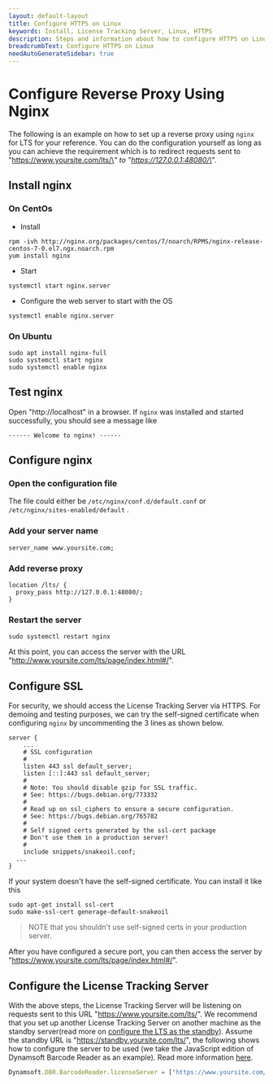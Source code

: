 ```yaml
---
layout: default-layout
title: Configure HTTPS on Linux
keywords: Install, License Tracking Server, Linux, HTTPS
description: Steps and information about how to configure HTTPS on Linux
breadcrumbText: Configure HTTPS on Linux
needAutoGenerateSidebar: true
---
```


# Configure Reverse Proxy Using Nginx

The following is an example on how to set up a reverse proxy using `nginx` for LTS for your reference. You can do the configuration yourself as long as you can achieve the requirement which is to redirect requests sent to "https://www.yoursite.com/lts/\*" to "https://127.0.0.1:48080/\*".

## Install nginx

###	On CentOs

* Install

``` shell
rpm -ivh http://nginx.org/packages/centos/7/noarch/RPMS/nginx-release-centos-7-0.el7.ngx.noarch.rpm 
yum install nginx
```

* Start

``` shell
systemctl start nginx.server
```

* Configure the web server to start with the OS

``` shell
systemctl enable nginx.server 
```

### On Ubuntu

``` shell
sudo apt install nginx-full
sudo systemctl start nginx
sudo systemctl enable nginx
```

## Test nginx

Open "http://localhost" in a browser. If `nginx` was installed and started successfully, you should see a message like

``` text
······ Welcome to nginx! ······ 
```

## Configure nginx

### Open the configuration file

The file could either be `/etc/nginx/conf.d/default.conf` or `/etc/nginx/sites-enabled/default` .

### Add your server name

``` shell
server_name www.yoursite.com;
```

### Add reverse proxy

``` shell
location /lts/ {
  proxy_pass http://127.0.0.1:48080/;
}
```

### Restart the server

``` shell
sudo systemctl restart nginx
```

At this point, you can access the server with the URL "http://www.yoursite.com/lts/page/index.html#/".

## Configure SSL

For security, we should access the License Tracking Server via HTTPS. For demoing and testing purposes, we can try the self-signed certificate when configuring `nginx` by uncommenting the 3 lines as shown below.

``` shell
server {
	...
	# SSL configuration
	#
	listen 443 ssl default_server;
	listen [::]:443 ssl default_server;
	#
	# Note: You should disable gzip for SSL traffic.
	# See: https://bugs.debian.org/773332
	#
	# Read up on ssl_ciphers to ensure a secure configuration.
	# See: https://bugs.debian.org/765782
	#
	# Self signed certs generated by the ssl-cert package
	# Don't use them in a production server!
	#
	include snippets/snakeoil.conf;
  ...
}
```

If your system doesn't have the self-signed certificate. You can install it like this

``` shell
sudo apt-get install ssl-cert
sudo make-ssl-cert generage-default-snakeoil
```

> NOTE that you shouldn't use self-signed certs in your production server.

After you have configured a secure port, you can then access the server by "https://www.yoursite.com/lts/page/index.html#/".

## Configure the License Tracking Server

With the above steps, the License Tracking Server will be listening on requests sent to this URL "https://www.yoursite.com/lts/". We recommend that you set up another License Tracking Server on another machine as the standby server(read more on [configure the LTS as the standby]({{site.selfhosting}}manageLTS.html#configure-a-standby-lts)). Assume the standby URL is "https://standby.yoursite.com/lts/", the following shows how to configure the server to be used (we take the JavaScript edition of Dynamsoft Barcode Reader as an example). Read more information [here]({{site.common}}mechanism.html#configure-lts).

``` javascript
Dynamsoft.DBR.BarcodeReader.licenseServer = ["https://www.yoursite.com/lts/", "https://standby.yoursite.com/lts/"];
```